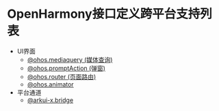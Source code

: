 # OpenHarmony接口定义跨平台支持列表
- UI界面
  - [@ohos.mediaquery (媒体查询)](https://gitee.com/openharmony/docs/blob/master/zh-cn/application-dev/reference/apis/js-apis-mediaquery.md)
  - [@ohos.promptAction (弹窗)](https://gitee.com/openharmony/docs/blob/master/zh-cn/application-dev/reference/apis/js-apis-promptAction.md)
  - [@ohos.router (页面路由)](https://gitee.com/openharmony/docs/blob/master/zh-cn/application-dev/reference/apis/js-apis-router.md)
  - [@ohos.animator](https://gitee.com/openharmony/docs/blob/master/zh-cn/application-dev/reference/apis/js-apis-animator.md)
- 平台通道
  - [@arkui-x.bridge](#https://gitee.com/arkui-x/docs/tree/master/zh-cn/application-dev/reference/apis/js-apis-bridge.md)
